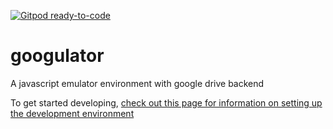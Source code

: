 [![Gitpod ready-to-code](https://img.shields.io/badge/Gitpod-ready--to--code-blue?logo=gitpod)](https://gitpod.io/#https://github.com/jloutsenhizer/googulator)

googulator
==========

A javascript emulator environment with google drive backend


To get started developing, [check out this page for information on setting up the development environment](https://github.com/jloutsenhizer/googulator/wiki/Setting-Up-The-Development-Environment)

